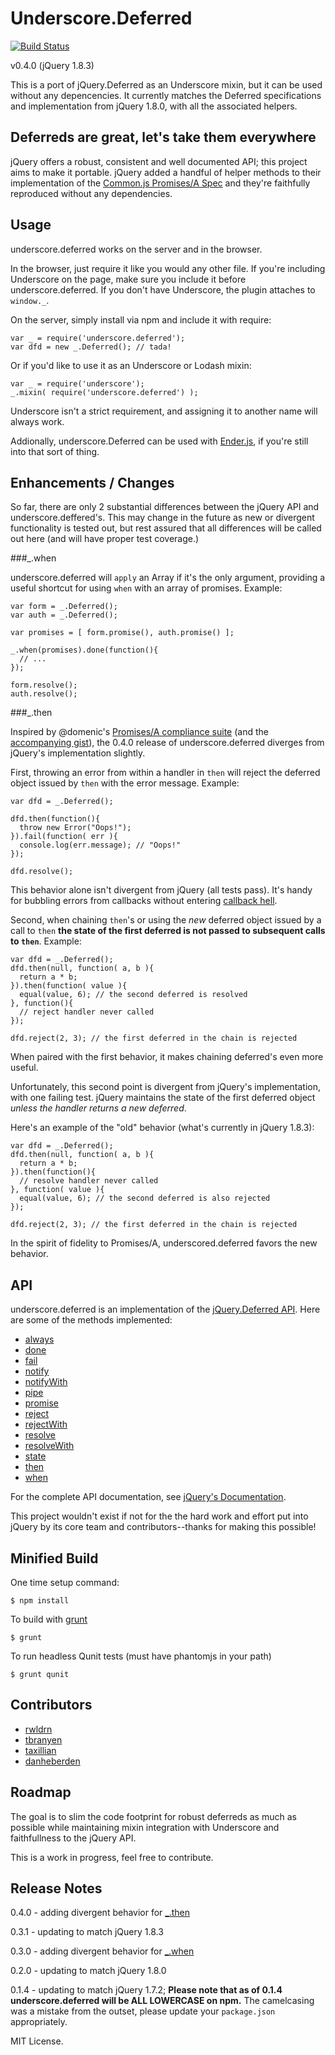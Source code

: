 # Underscore.Deferred

[![Build Status](https://secure.travis-ci.org/wookiehangover/underscore.deferred.png?branch=master)](http://travis-ci.org/wookiehangover/underscore.deferred)

v0.4.0 (jQuery 1.8.3)

This is a port of jQuery.Deferred as an Underscore mixin, but it can be
used without any depencencies. It currently matches the Deferred specifications
and implementation from jQuery 1.8.0, with all the associated helpers.

## Deferreds are great, let's take them everywhere

jQuery offers a robust, consistent and well documented API; this project aims
to make it portable. jQuery added a handful of helper methods to their
implementation of the [Common.js Promises/A Spec][promise] and they're faithfully
reproduced without any dependencies.

## Usage

underscore.deferred works on the server and in the browser.

In the browser, just require it like you would any other file. If you're
including Underscore on the page, make sure you include it before
underscore.deferred. If you don't have Underscore, the plugin attaches to
`window._`.

On the server, simply install via npm and include it with require:

    var _ = require('underscore.deferred');
    var dfd = new _.Deferred(); // tada!

Or if you'd like to use it as an Underscore or Lodash mixin:

    var _ = require('underscore');
    _.mixin( require('underscore.deferred') );

Underscore isn't a strict requirement, and assigning it to another
name will always work.

Addionally, underscore.Deferred can be used with [Ender.js][ender], if
you're still into that sort of thing.

## Enhancements / Changes

So far, there are only 2 substantial differences between the jQuery API and
underscore.deffered's. This may change in the future as new or
divergent functionality is tested out, but rest assured that all differences
will be called out here (and will have proper test coverage.)

###_.when

underscore.deferred will `apply` an Array if it's the only argument, providing a
useful shortcut for using `when` with an array of promises. Example:

    var form = _.Deferred();
    var auth = _.Deferred();

    var promises = [ form.promise(), auth.promise() ];

    _.when(promises).done(function(){
      // ...
    });

    form.resolve();
    auth.resolve();

###_.then

Inspired by @domenic's
[Promises/A compliance suite](https://github.com/domenic/promise-tests)
(and the [accompanying gist](https://gist.github.com/3889970)), the
0.4.0 release of underscore.deferred diverges from jQuery's
implementation slightly.

First, throwing an error from within a handler in `then` will reject the
deferred object issued by `then` with the error message. Example:

    var dfd = _.Deferred();

    dfd.then(function(){
      throw new Error("Oops!");
    }).fail(function( err ){
      console.log(err.message); // "Oops!"
    });

    dfd.resolve();

This behavior alone isn't divergent from jQuery (all tests pass). It's
handy for bubbling errors from callbacks without entering [callback
hell](http://callbackhell.com/).

Second, when chaining `then`'s or using the *new* deferred object issued by a
call to `then` **the state of the first deferred is not passed to
subsequent calls to `then`**. Example:

    var dfd = _.Deferred();
    dfd.then(null, function( a, b ){
      return a * b;
    }).then(function( value ){
      equal(value, 6); // the second deferred is resolved
    }, function(){
      // reject handler never called
    });

    dfd.reject(2, 3); // the first deferred in the chain is rejected

When paired with the first behavior, it makes chaining deferred's even
more useful.

Unfortunately, this second point is divergent from jQuery's
implementation, with one failing test. jQuery maintains the state of the
first deferred object _unless the handler returns a new deferred_.

Here's an example of the "old" behavior (what's currently in jQuery 1.8.3):

    var dfd = _.Deferred();
    dfd.then(null, function( a, b ){
      return a * b;
    }).then(function(){
      // resolve handler never called
    }, function( value ){
      equal(value, 6); // the second deferred is also rejected
    });

    dfd.reject(2, 3); // the first deferred in the chain is rejected

In the spirit of fidelity to Promises/A, underscored.deferred favors the
new behavior.

## API

underscore.deferred is an implementation of the [jQuery.Deferred
API][jquery-docs]. Here are some of the methods implemented:

* [always](http://api.jquery.com/deferred.always/)
* [done](http://api.jquery.com/deferred.done/)
* [fail](http://api.jquery.com/deferred.fail/)
* [notify](http://api.jquery.com/deferred.notify/)
* [notifyWith](http://api.jquery.com/deferred.notifywith/)
* [pipe](http://api.jquery.com/deferred.pipe/)
* [promise](http://api.jquery.com/deferred.promise/)
* [reject](http://api.jquery.com/deferred.reject/)
* [rejectWith](http://api.jquery.com/deferred.rejectWith/)
* [resolve](http://api.jquery.com/deferred.resolve/)
* [resolveWith](http://api.jquery.com/deferred.resolve/)
* [state](http://api.jquery.com/deferred.notifywith/)
* [then](http://api.jquery.com/deferred.then/)
* [when](http://api.jquery.com/jQuery.when/)

For the complete API documentation, see [jQuery's Documentation][jquery-docs].

This project wouldn't exist if not for the the hard work and effort put
into jQuery by its core team and contributors--thanks for making this
possible!

## Minified Build

One time setup command:

```
$ npm install
```

To build with [grunt](https://github.com/cowboy/grunt)

```
$ grunt
```

To run headless Qunit tests (must have phantomjs in your path)

```
$ grunt qunit
```

## Contributors

* [rwldrn](https://github.com/rwldrn)
* [tbranyen](https://github.com/tbranyen)
* [taxillian](https://github.com/taxilian)
* [danheberden](https://github.com/danheberden)

## Roadmap

The goal is to slim the code footprint for robust deferreds as much as
possible while maintaining mixin integration with Underscore and faithfullness
to the jQuery API.

This is a work in progress, feel free to contribute.

## Release Notes

0.4.0 - adding divergent behavior for [_.then](https://github.com/wookiehangover/underscore.deferred#_then)

0.3.1 - updating to match jQuery 1.8.3

0.3.0 - adding divergent behavior for [_.when](https://github.com/wookiehangover/underscore.deferred#_when)

0.2.0 - updating to match jQuery 1.8.0

0.1.4 - updating to match jQuery 1.7.2; **Please note that as of 0.1.4 underscore.deferred will be ALL LOWERCASE on
npm.** The camelcasing was a mistake from the outset, please update your
`package.json` appropriately.

MIT License.

[promise]: http://wiki.commonjs.org/wiki/Promises
[jquery-docs]: http://api.jquery.com/category/deferred-object/
[ender]: http://ender.no.de/
